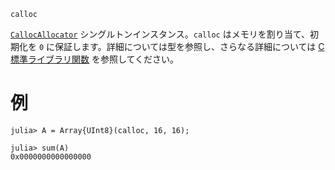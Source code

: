 ```
calloc
```

[`CallocAllocator`](@ref) シングルトンインスタンス。`calloc` はメモリを割り当て、初期化を `0` に保証します。詳細については型を参照し、さらなる詳細については [C標準ライブラリ関数](https://en.cppreference.com/w/c/memory/calloc) を参照してください。

# 例

```jldoctest
julia> A = Array{UInt8}(calloc, 16, 16);

julia> sum(A)
0x0000000000000000
```
